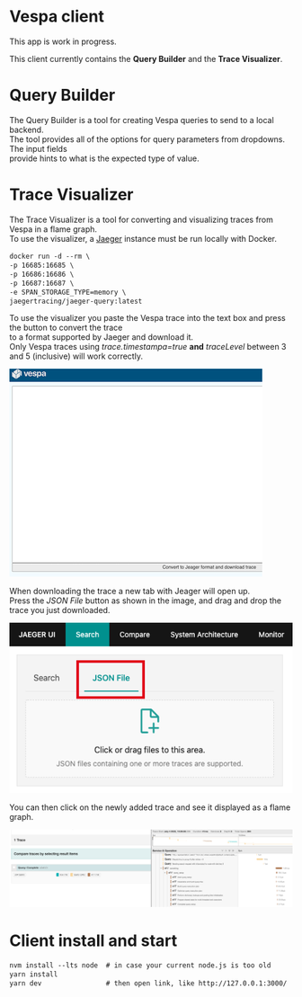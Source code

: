 <!-- Copyright Yahoo. Licensed under the terms of the Apache 2.0 license. See LICENSE in the project root. -->

# Vespa client

This app is work in progress.

This client currently contains the **Query Builder** and the **Trace Visualizer**.

# Query Builder

The Query Builder is a tool for creating Vespa queries to send to a local backend.  
The tool provides all of the options for query parameters from dropdowns. The input fields  
provide hints to what is the expected type of value.

# Trace Visualizer

The Trace Visualizer is a tool for converting and visualizing traces from Vespa in a flame graph.  
To use the visualizer, a [Jaeger](https://www.jaegertracing.io/) instance must be run locally with Docker.

    docker run -d --rm \
    -p 16685:16685 \
    -p 16686:16686 \
    -p 16687:16687 \
    -e SPAN_STORAGE_TYPE=memory \
    jaegertracing/jaeger-query:latest

To use the visualizer you paste the Vespa trace into the text box and press the button to convert the trace  
to a format supported by Jaeger and download it.  
Only Vespa traces using _trace.timestampa=true_ **and** _traceLevel_ between 3 and 5 (inclusive) will work correctly.

![Trace Converter](img/TraceConverter.png)

When downloading the trace a new tab with Jeager will open up.  
Press the _JSON File_ button as shown in the image, and drag and drop the trace you just downloaded.

![Jager Image](img/JaegerExample.png)

You can then click on the newly added trace and see it displayed as a flame graph.

![Example Image](img/result.png)

# Client install and start

    nvm install --lts node  # in case your current node.js is too old
    yarn install
    yarn dev                # then open link, like http://127.0.0.1:3000/
